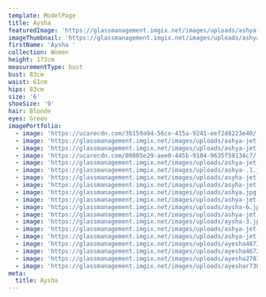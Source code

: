 ```yaml
---
template: ModelPage
title: Aysha
featuredImage: 'https://glassmanagement.imgix.net/images/uploads/ashya-jet-9.jpeg'
imageThumbnail: 'https://glassmanagement.imgix.net/images/uploads/ashya-her-shadow.jpg'
firstName: 'Aysha '
collection: Women
height: 173cm
measurementType: bust
bust: 83cm
waist: 61cm
hips: 83cm
size: '6'
shoeSize: '9'
hair: Blonde
eyes: Green
imagePortfolio:
  - image: 'https://ucarecdn.com/3b159a94-56ce-415a-9241-eef2d8223e40/'
  - image: 'https://glassmanagement.imgix.net/images/uploads/ashya-jet-4.jpg'
  - image: 'https://glassmanagement.imgix.net/images/uploads/ashya-jet-1.jpg'
  - image: 'https://ucarecdn.com/00805e29-aee0-445b-9104-9635f59134c7/'
  - image: 'https://glassmanagement.imgix.net/images/uploads/ashya-jet-2.jpg'
  - image: 'https://glassmanagement.imgix.net/images/uploads/ashya-.1.jpg'
  - image: 'https://glassmanagement.imgix.net/images/uploads/asyha-jet-7.jpeg'
  - image: 'https://glassmanagement.imgix.net/images/uploads/asyha-jet-6.jpg'
  - image: 'https://glassmanagement.imgix.net/images/uploads/ashya.jpg'
  - image: 'https://glassmanagement.imgix.net/images/uploads/ashya-jet-3.jpg'
  - image: 'https://glassmanagement.imgix.net/images/uploads/aysha-6.jpg'
  - image: 'https://glassmanagement.imgix.net/images/uploads/ashya-jet-6.jpeg'
  - image: 'https://glassmanagement.imgix.net/images/uploads/aysha-3.jpg'
  - image: 'https://glassmanagement.imgix.net/images/uploads/ashya-jet-8.jpeg'
  - image: 'https://glassmanagement.imgix.net/images/uploads/ashya-jet-9.jpeg'
  - image: 'https://glassmanagement.imgix.net/images/uploads/ayesha487392.jpg'
  - image: 'https://glassmanagement.imgix.net/images/uploads/ayesha4672389.jpg'
  - image: 'https://glassmanagement.imgix.net/images/uploads/ayesha278349120.jpg'
  - image: 'https://glassmanagement.imgix.net/images/uploads/ayeshar73890.jpg'
meta:
  title: Aysha
---
```


